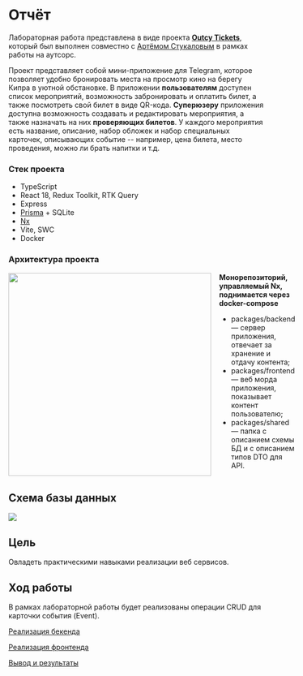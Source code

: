# Отчёт

Лабораторная работа представлена в виде проекта **[Outcy Tickets](https://t.me/Outcy_bot)**, который был выполнен совместно с [Артёмом Стукаловым](https://github.com/TUTOR03) в рамках работы на аутсорс.

Проект представляет собой мини-приложение для Telegram, которое позволяет удобно бронировать места на просмотр кино на берегу Кипра в уютной обстановке. В приложении **пользователям** доступен список мероприятий, возможность забронировать и оплатить билет, а также посмотреть свой билет в виде QR-кода. **Суперюзеру** приложения доступна возможность создавать и редактировать мероприятия, а также назначать на них **проверяющих билетов**. У каждого мероприятия есть название, описание, набор обложек и набор специальных карточек, описывающих событие -- например, цена билета, место проведения, можно ли брать напитки и т.д.

### Стек проекта

- TypeScript
- React 18, Redux Toolkit, RTK Query
- Express
- [Prisma](https://www.prisma.io/) + SQLite
- [Nx](https://nx.dev/)
- Vite, SWC
- Docker

### Архитектура проекта

<div style="display: flex; gap: 16px">
  <img src="/assets/folders.png" style="height:400px" />
  <div>
    <b>Монорепозиторий, управляемый Nx, поднимается через docker-compose</b>
    <ul>
      <li>packages/backend — сервер приложения, отвечает за хранение и отдачу контента;</li>
      <li>packages/frontend — веб морда приложения, показывает контент пользователю;</li>
      <li>packages/shared — папка с описанием схемы БД и с описанием типов DTO для API.</li>
    </ul>
  </div>
</div>

## Схема базы данных

<img src="/assets/schema.png" />

## Цель

Овладеть практическими навыками реализации веб сервисов.

## Ход работы

В рамках лабораторной работы будет реализованы операции CRUD для карточки события (Event).

[Реализация бекенда](/backend)

[Реализация фронтенда](/frontend)

[Вывод и результаты](/result)
